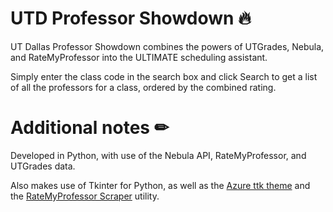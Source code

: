 # UTD Professor Showdown 🔥
UT Dallas Professor Showdown combines the powers of UTGrades, Nebula, and RateMyProfessor into the ULTIMATE scheduling assistant.

Simply enter the class code in the search box and click Search to get a list of all the professors for a class, ordered by the combined rating.
# Additional notes ✏
Developed in Python, with use of the Nebula API, RateMyProfessor, and UTGrades data.

Also makes use of Tkinter for Python, as well as the [Azure ttk theme](https://github.com/rdbende/Azure-ttk-theme/) and the [RateMyProfessor Scraper](https://github.com/Rodantny/Rate-My-Professor-Scraper-and-Search) utility. 
